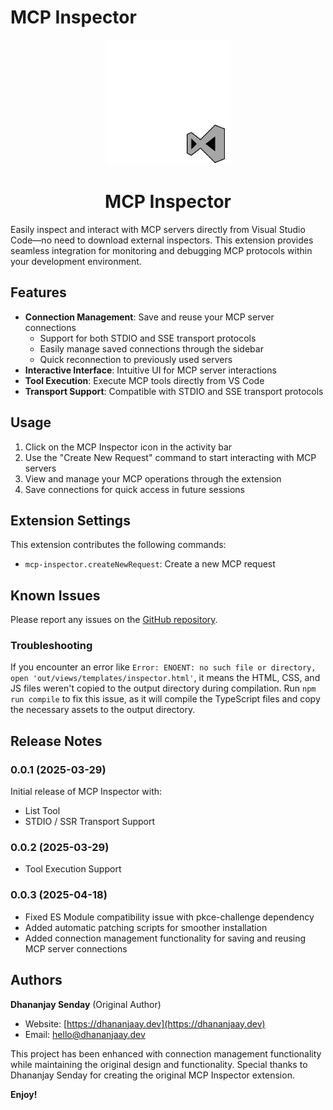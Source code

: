 # MCP Inspector

<div align="center">
  <picture>
    <source media="(prefers-color-scheme: dark)" srcset="https://github.com/Dhananjay-JSR/mcp-inspector/raw/HEAD/resources/icon-black.png" width="200" height="200">
    <source media="(prefers-color-scheme: light)" srcset="https://github.com/Dhananjay-JSR/mcp-inspector/raw/HEAD/resources/icon-white.png" width="200" height="200">
    <img alt="MCP Inspector" src="https://github.com/Dhananjay-JSR/mcp-inspector/raw/HEAD/resources/icon-black.png" width="200" height="200">
  </picture>
  <h1>MCP Inspector</h1>
</div>

Easily inspect and interact with MCP servers directly from Visual Studio Code—no need to download external inspectors. This extension provides seamless integration for monitoring and debugging MCP protocols within your development environment.

## Features

- **Connection Management**: Save and reuse your MCP server connections
  - Support for both STDIO and SSE transport protocols
  - Easily manage saved connections through the sidebar
  - Quick reconnection to previously used servers
- **Interactive Interface**: Intuitive UI for MCP server interactions
- **Tool Execution**: Execute MCP tools directly from VS Code
- **Transport Support**: Compatible with STDIO and SSE transport protocols

## Usage

1. Click on the MCP Inspector icon in the activity bar
2. Use the "Create New Request" command to start interacting with MCP servers
3. View and manage your MCP operations through the extension
4. Save connections for quick access in future sessions

## Extension Settings

This extension contributes the following commands:

* `mcp-inspector.createNewRequest`: Create a new MCP request

## Known Issues

Please report any issues on the [GitHub repository](https://github.com/Dhananjay-JSR/mcp-inspector/issues).

### Troubleshooting

If you encounter an error like `Error: ENOENT: no such file or directory, open 'out/views/templates/inspector.html'`, it means the HTML, CSS, and JS files weren't copied to the output directory during compilation. Run `npm run compile` to fix this issue, as it will compile the TypeScript files and copy the necessary assets to the output directory.

## Release Notes

### 0.0.1 (2025-03-29)

Initial release of MCP Inspector with:
- List Tool
- STDIO / SSR Transport Support

### 0.0.2 (2025-03-29)

- Tool Execution Support

### 0.0.3 (2025-04-18)

- Fixed ES Module compatibility issue with pkce-challenge dependency
- Added automatic patching scripts for smoother installation
- Added connection management functionality for saving and reusing MCP server connections

## Authors

**Dhananjay Senday** (Original Author)
- Website: [https://dhananjaay.dev](https://dhananjaay.dev)
- Email: [hello@dhananjaay.dev](mailto:hello@dhananjaay.dev)

This project has been enhanced with connection management functionality while maintaining the original design and functionality. Special thanks to Dhananjay Senday for creating the original MCP Inspector extension.

**Enjoy!**
